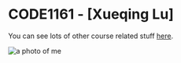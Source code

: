 # CODE1161 - [Xueqing Lu]

You can see lots of other course related stuff [here](https://notionparallax.co.uk/CODE1161).

![a photo of me](mugshot.png)
